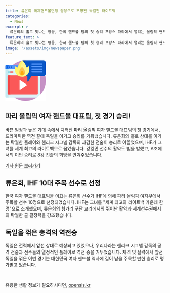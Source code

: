 ```yaml
---
title: 류은희 국제핸드볼연맹 영웅으로 조명된 독일전 라이트백
categories:
  - News
excerpt: >
  류은희의 홀로 빛나는 영웅, 한국 핸드볼 팀의 첫 승리 프랑스 파리에서 열리는 올림픽 핸드볼 여자부에서, 류은희 선수가 독일과의 조별리그 A조 1차전에서 한국을 승리로 이끌었습니다. 6번의 골을 터트리며 팀을 이끈 류은희는 IHF가 주목한 선수로 올려졌습니다. 전력 차이가 뚜렷한 상황에서도 팀을 이끄는 능력을 보여준 그녀의 활약은 국제적으로도 인정받고 있습니다. 이번 승리로 한국 대표팀은 8강 진출에 대한 기대를 키우고 있습니다.
feature_text: >
  류은희의 홀로 빛나는 영웅, 한국 핸드볼 팀의 첫 승리 프랑스 파리에서 열리는 올림픽 핸드볼 여자부에서, 류은희 선수가 독일과의 조별리그 A조 1차전에서 한국을 승리로 이끌었습니다. 6번의 골을 터트리며 팀을 이끈 류은희는 IHF가 주목한 선수로 올려졌습니다. 전력 차이가 뚜렷한 상황에서도 팀을 이끄는 능력을 보여준 그녀의 활약은 국제적으로도 인정받고 있습니다. 이번 승리로 한국 대표팀은 8강 진출에 대한 기대를 키우고 있습니다.
image: '/assets/img/newspaper.png'
---
```


<p><img src="/assets/img/news.png" alt="rentncar 속보" /></p>

<h2 data-ke-size="size26">파리 올림픽 여자 핸드볼 대표팀, 첫 경기 승리!</h2>

<p>바쁜 일정과 높은 기대 속에서 치러진 파리 올림픽 여자 핸드볼 대표팀의 첫 경기에서, 드라마틱한 역전 끝에 독일을 이기고 승리를 거둬냈습니다. 류은희의 홀로 상대를 이기는 탁월한 플레이와 헨리크 시그넬 감독의 과감한 전술이 승리로 이끌었으며, IHF가 그녀를 세계 최고의 라이트백으로 꼽았습니다. 강킹민 선수의 활약도 빛을 발했고, A조에서의 이번 승리로 8강 진출의 희망을 안겨주었습니다.</p>

<p data-ke-size="size16"><a href="https://www.edaily.co.kr/news/read?newsId=01231446632622480&mediaCodeNo=257" target="_blank">기사 원문 보러가기</a></p>

<h2 data-ke-size="size26">류은희, IHF 10대 주목 선수로 선정</h2>

<p>한국 여자 핸드볼 대표팀을 이끄는 류은희 선수가 IHF에 의해 파리 올림픽 여자부에서 주목할 선수 10명으로 선정되었습니다. IHF는 그녀를 "세계 최고의 라이트백 가운데 한 명"으로 소개했으며, 류은희의 헝가리 구단 교리에서의 뛰어난 활약과 세계선수권에서의 탁월한 골 결정력을 강조했습니다.</p>

<h2 data-ke-size="size26">독일을 꺾은 충격의 역전승</h2>

<p>독일은 전력에서 앞선 상대로 예상되고 있었으나, 우리나라는 헨리크 시그넬 감독의 공격 전술과 선수들의 열정적인 플레이로 역전 승을 거두었습니다. 체격 및 실력에서 앞선 독일을 꺾은 이번 경기는 대한민국 여자 핸드볼 역사에 길이 남을 주목할 만한 승리로 평가받고 있습니다.</p>

<p data-ke-size="size16">&nbsp;</p>
유용한 생활 정보가 필요하시다면, <a href="https://opensis.kr" rel="dofollow">opensis.kr</a>


